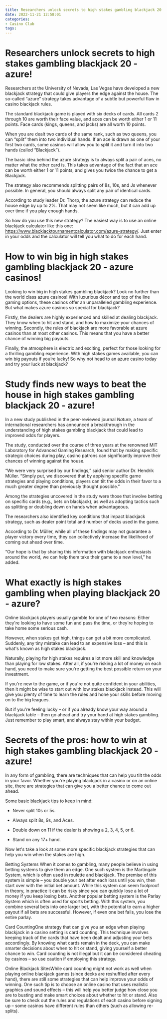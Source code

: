 ```yaml
---
title: Researchers unlock secrets to high stakes gambling blackjack 20   azure!
date: 2022-11-21 12:58:01
categories:
- Casino Club
tags:
---
```



#  Researchers unlock secrets to high stakes gambling blackjack 20 - azure!

Researchers at the University of Nevada, Las Vegas have developed a new blackjack strategy that could give players the edge against the house. The so-called “azure” strategy takes advantage of a subtle but powerful flaw in casino blackjack rules.

The standard blackjack game is played with six decks of cards. All cards 2 through 10 are worth their face value, and aces can be worth either 1 or 11 points. Face cards (kings, queens, and jacks) are all worth 10 points.

When you are dealt two cards of the same rank, such as two queens, you can “split” them into two individual hands. If an ace is drawn as one of your first two cards, some casinos will allow you to split it and turn it into two hands (called “Blackjack”).

The basic idea behind the azure strategy is to always split a pair of aces, no matter what the other card is. This takes advantage of the fact that an ace can be worth either 1 or 11 points, and gives you twice the chance to get a Blackjack.

The strategy also recommends splitting pairs of 8s, 10s, and Js whenever possible. In general, you should always split any pair of identical cards.

According to study leader Dr. Thorp, the azure strategy can reduce the house edge by up to 2%. That may not seem like much, but it can add up over time if you play enough hands.

So how do you use this new strategy? The easiest way is to use an online blackjack calculator like this one: https://www.blackjacktournamentcalculator.com/azure-strategy/. Just enter in your odds and the calculator will tell you what to do for each hand.

#  How to win big in high stakes gambling blackjack 20 - azure casinos!

Looking to win big in high stakes gambling blackjack? Look no further than the world class azure casinos! With luxurious décor and top of the line gaming options, these casinos offer an unparalleled gambling experience. But what makes azure casinos so special for blackjack?

Firstly, the dealers are highly experienced and skilled at dealing blackjack. They know when to hit and stand, and how to maximize your chances of winning. Secondly, the rules of blackjack are more favorable at azure casinos than at most other casinos. This means that you have a better chance of winning big payouts.

Finally, the atmosphere is electric and exciting, perfect for those looking for a thrilling gambling experience. With high stakes games available, you can win big payouts if you’re lucky! So why not head to an azure casino today and try your luck at blackjack?

#  Study finds new ways to beat the house in high stakes gambling blackjack 20 - azure!

In a new study published in the peer-reviewed journal <i>Nature</i>, a team of international researchers has announced a breakthrough in the understanding of high stakes gambling blackjack that could lead to improved odds for players.

The study, conducted over the course of three years at the renowned MIT Laboratory for Advanced Gaming Research, found that by making specific strategic choices during play, casino patrons can significantly improve their chances of winning against the house.

“We were very surprised by our findings,” said senior author Dr. Hendrik Müller. “Simply put, we discovered that by applying specific game strategies and playing conditions, players can tilt the odds in their favor to a much greater degree than previously thought possible.”

Among the strategies uncovered in the study were those that involve betting on specific cards (e.g., bets on blackjack), as well as adopting tactics such as splitting or doubling down on hands when advantageous.

The researchers also identified key conditions that impact blackjack strategy, such as dealer point total and number of decks used in the game.

According to Dr. Müller, while all of these findings may not guarantee a player victory every time, they can collectively increase the likelihood of coming out ahead over time.

“Our hope is that by sharing this information with blackjack enthusiasts around the world, we can help them take their game to a new level,” he added.

#  What exactly is high stakes gambling when playing blackjack 20 - azure?

Online blackjack players usually gamble for one of two reasons: Either they're looking to have some fun and pass the time, or they're hoping to take home some serious cash. 

However, when stakes get high, things can get a bit more complicated. Suddenly, any tiny mistake can lead to an expensive loss – and this is what's known as high stakes blackjack. 

Naturally, playing for high stakes requires a lot more skill and knowledge than playing for low stakes. After all, if you're risking a lot of money on each hand, you need to make sure you're getting the best possible return on your investment. 

If you're new to the game, or if you're not quite confident in your abilities, then it might be wise to start out with low stakes blackjack instead. This will give you plenty of time to learn the rules and hone your skills before moving on to the big leagues. 

But if you're feeling lucky – or if you already know your way around a blackjack table – then go ahead and try your hand at high stakes gambling. Just remember to play smart, and always stay within your budget.

#  Secrets of the pros: how to win at high stakes gambling blackjack 20 - azure!

In any form of gambling, there are techniques that can help you tilt the odds in your favor. Whether you're playing blackjack in a casino or on an online site, there are strategies that can give you a better chance to come out ahead.

Some basic blackjack tips to keep in mind:

- Never split 10s or 5s.

- Always split 8s, 9s, and Aces.

- Double down on 11 if the dealer is showing a 2, 3, 4, 5, or 6.

- Stand on any 17+ hand.

Now let's take a look at some more specific blackjack strategies that can help you win when the stakes are high.

Betting Systems
When it comes to gambling, many people believe in using betting systems to give them an edge. One such system is the Martingale System, which is often used in roulette and blackjack. The premise of this system is simple – you double your bet after each loss until you win, then start over with the initial bet amount. While this system can seem foolproof in theory, in practice it can be risky since you can quickly lose a lot of money if you keep losing bets. 
Another popular betting system is the Parlay System which is often used for sports betting. With this system, you combine several bets into one larger bet, with the potential to earn a higher payout if all bets are successful. However, if even one bet fails, you lose the entire parlay.  

Card CountingOne strategy that can give you an edge when playing blackjack in a casino setting is card counting. This technique involves keeping track of the cards that have been dealt and adjusting your bets accordingly. By knowing what cards remain in the deck, you can make smarter decisions about when to hit or stand, giving yourself a better chance to win. Card counting is not illegal but it can be considered cheating by casinos – so use caution if employing this strategy. 

Online Blackjack SitesWhile card counting might not work as well when playing online blackjack games (since decks are reshuffled after every hand), there are still some strategies that can help improve your odds of winning. One such tip is to choose an online casino that uses realistic graphics and sound effects – this will help you better judge how close you are to busting and make smart choices about whether to hit or stand. Also be sure to check out the rules and regulations of each casino before signing up – some casinos have different rules than others (such as allowing re-splits).